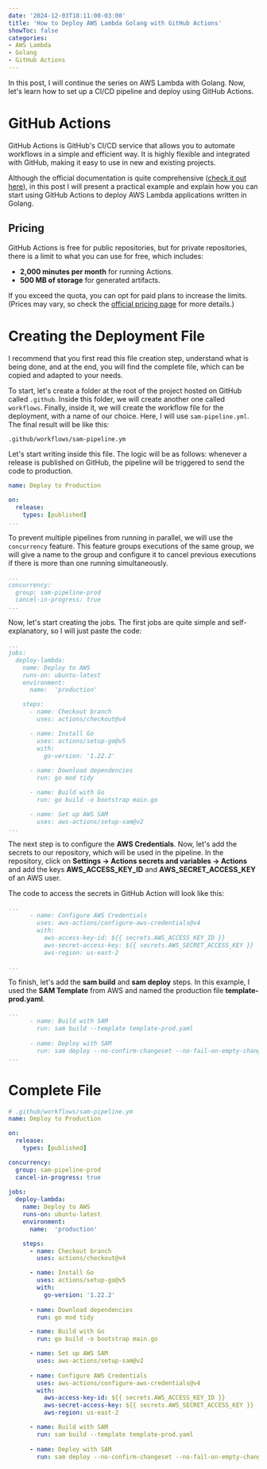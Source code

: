 ```yaml
---
date: '2024-12-03T18:11:00-03:00'
title: 'How to Deploy AWS Lambda Golang with GitHub Actions'
showToc: false
categories:
- AWS Lambda
- Golang
- GitHub Actions
---
```


In this post, I will continue the series on AWS Lambda with Golang. Now, let's learn how to set up a CI/CD pipeline and deploy using GitHub Actions.

# GitHub Actions

GitHub Actions is GitHub's CI/CD service that allows you to automate workflows in a simple and efficient way. It is highly flexible and integrated with GitHub, making it easy to use in new and existing projects.

Although the official documentation is quite comprehensive ([check it out here](https://docs.github.com/en/actions)), in this post I will present a practical example and explain how you can start using GitHub Actions to deploy AWS Lambda applications written in Golang.

## Pricing

GitHub Actions is free for public repositories, but for private repositories, there is a limit to what you can use for free, which includes:

- **2,000 minutes per month** for running Actions.
- **500 MB of storage** for generated artifacts.

If you exceed the quota, you can opt for paid plans to increase the limits. (Prices may vary, so check the [official pricing page](https://github.com/features/actions#pricing) for more details.)

# Creating the Deployment File

I recommend that you first read this file creation step, understand what is being done, and at the end, you will find the complete file, which can be copied and adapted to your needs.

To start, let's create a folder at the root of the project hosted on GitHub called `.github`. Inside this folder, we will create another one called `workflows`. Finally, inside it, we will create the workflow file for the deployment, with a name of our choice. Here, I will use `sam-pipeline.yml`. The final result will be like this:

```bash
.github/workflows/sam-pipeline.ym
```

Let's start writing inside this file. The logic will be as follows: whenever a release is published on GitHub, the pipeline will be triggered to send the code to production.

```yaml
name: Deploy to Production

on:
  release:
    types: [published]
...
```

To prevent multiple pipelines from running in parallel, we will use the `concurrency` feature. This feature groups executions of the same group, we will give a name to the group and configure it to cancel previous executions if there is more than one running simultaneously.

```yaml
...
concurrency:
  group: sam-pipeline-prod
  cancel-in-progress: true
...
```

Now, let's start creating the jobs. The first jobs are quite simple and self-explanatory, so I will just paste the code:

```yaml
...
jobs:
  deploy-lambda:
    name: Deploy to AWS
    runs-on: ubuntu-latest
    environment:
      name:  'production'

    steps:
      - name: Checkout branch
        uses: actions/checkout@v4

      - name: Install Go
        uses: actions/setup-go@v5
        with:
          go-version: '1.22.2'
      
      - name: Download dependencies
        run: go mod tidy

      - name: Build with Go
        run: go build -o bootstrap main.go

      - name: Set up AWS SAM
        uses: aws-actions/setup-sam@v2
...
```

The next step is to configure the **AWS Credentials**. Now, let's add the secrets to our repository, which will be used in the pipeline. In the repository, click on **Settings → Actions secrets and variables → Actions** and add the keys **AWS_ACCESS_KEY_ID** and **AWS_SECRET_ACCESS_KEY** of an AWS user.

The code to access the secrets in GitHub Action will look like this:

```yaml
...
      - name: Configure AWS Credentials
        uses: aws-actions/configure-aws-credentials@v4
        with:
          aws-access-key-id: ${{ secrets.AWS_ACCESS_KEY_ID }}
          aws-secret-access-key: ${{ secrets.AWS_SECRET_ACCESS_KEY }}
          aws-region: us-east-2

...
```

To finish, let's add the **sam build** and **sam deploy** steps. In this example, I used the **SAM Template** from AWS and named the production file **template-prod.yaml**.

```yaml
...
      - name: Build with SAM
        run: sam build --template template-prod.yaml
      
      - name: Deploy with SAM
        run: sam deploy --no-confirm-changeset --no-fail-on-empty-changeset
...
```

# Complete File

```yaml
# .github/workflows/sam-pipeline.ym
name: Deploy to Production

on:
  release:
    types: [published]

concurrency:
  group: sam-pipeline-prod
  cancel-in-progress: true
  
jobs:
  deploy-lambda:
    name: Deploy to AWS
    runs-on: ubuntu-latest
    environment:
      name:  'production'

    steps:
      - name: Checkout branch
        uses: actions/checkout@v4

      - name: Install Go
        uses: actions/setup-go@v5
        with:
          go-version: '1.22.2'
      
      - name: Download dependencies
        run: go mod tidy

      - name: Build with Go
        run: go build -o bootstrap main.go

      - name: Set up AWS SAM
        uses: aws-actions/setup-sam@v2
      
      - name: Configure AWS Credentials
        uses: aws-actions/configure-aws-credentials@v4
        with:
          aws-access-key-id: ${{ secrets.AWS_ACCESS_KEY_ID }}
          aws-secret-access-key: ${{ secrets.AWS_SECRET_ACCESS_KEY }}
          aws-region: us-east-2

      - name: Build with SAM
        run: sam build --template template-prod.yaml
      
      - name: Deploy with SAM
        run: sam deploy --no-confirm-changeset --no-fail-on-empty-changeset
````